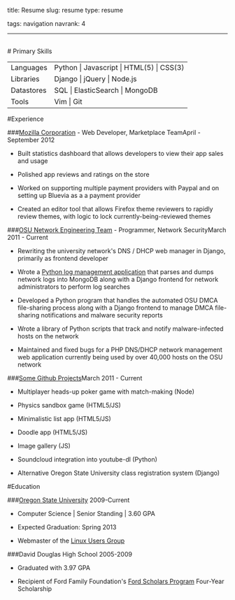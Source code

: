 title: Resume
slug: resume
type: resume

tags: navigation
navrank: 4

---

<br>
# Primary Skills
<table>
    <tr><td>Languages</td><td>Python | Javascript | HTML(5) | CSS(3)</td></tr>
    <tr><td>Libraries</td><td>Django | jQuery | Node.js</td></tr>
    <tr><td>Datastores</td><td>SQL | ElasticSearch | MongoDB</td></tr>
    <tr><td>Tools</td><td>Vim | Git</td></tr>
</table>

#Experience

###<a class="resume-heading" href="http://mozilla.org">Mozilla Corporation</a>&nbsp;- Web Developer, Marketplace Team<span class="date">April - September 2012</span>

- Built statistics dashboard that allows developers to view their app sales and
  usage

- Polished app reviews and ratings on the store

- Worked on supporting multiple payment providers with Paypal and on setting up
  Bluevia as a a payment provider

- Created an editor tool that allows Firefox theme reviewers to rapidly review
  themes, with logic to lock currently-being-reviewed themes

###<a class="resume-heading" href="http://oregonstate.edu/net">OSU Network Engineering Team</a>&nbsp;- Programmer, Network Security<span class="date">March 2011 - Current</span>

- Rewriting the university network's DNS / DHCP web manager in Django,
  primarily as frontend developer

- Wrote a [Python log management application][netshed] that parses and dumps
  network logs into MongoDB along with a Django frontend for network
  administrators to perform log searches

- Developed a Python program that handles the automated OSU DMCA
  file-sharing process along with a Django frontend
  to manage DMCA file-sharing notifications and malware security reports

- Wrote a library of Python scripts that track and notify
  malware-infected hosts on the network

- Maintained and fixed bugs for a PHP DNS/DHCP network management
  web application currently being used by over 40,000 hosts on the OSU network

[netshed]:http://github.com/ngokevin/netshed

###<a class="resume-heading" href="http://github.com/ngokevin">Some Github Projects</a><span class="date">March 2011 - Current</span>

- Multiplayer heads-up poker game with match-making (Node)

- Physics sandbox game (HTML5/JS)

- Minimalistic list app (HTML5/JS)

- Doodle app (HTML5/JS)

- Image gallery (JS)

- Soundcloud integration into youtube-dl (Python)

- Alternative Oregon State University class registration system (Django)

#Education

###<a class="resume-heading" href="http://eecs.oregonstate.edu/">Oregon State University</a> <span class="date">2009-Current</span>

- Computer Science | Senior Standing | 3.60 GPA

- Expected Graduation: Spring 2013

- Webmaster of the [Linux Users Group](http://lug.oregonstate.edu)

###David Douglas High School <span class="date">2005-2009</span>

- Graduated with 3.97 GPA

- Recipient of Ford Family Foundation's [Ford Scholars Program][ford] Four-Year Scholarship

[ford]:http://www.tfff.org/ScholarshipPrograms/FordScholarsProgram/OregonFordScholars/tabid/65/Default.aspx

</span>
